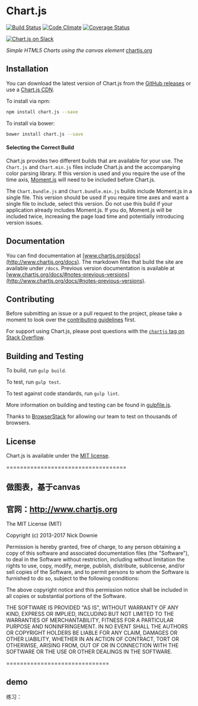 # Chart.js

[![Build Status](https://travis-ci.org/chartjs/Chart.js.svg?branch=master)](https://travis-ci.org/chartjs/Chart.js) [![Code Climate](https://codeclimate.com/github/nnnick/Chart.js/badges/gpa.svg)](https://codeclimate.com/github/nnnick/Chart.js) [![Coverage Status](https://coveralls.io/repos/github/chartjs/Chart.js/badge.svg?branch=master)](https://coveralls.io/github/chartjs/Chart.js?branch=master)

[![Chart.js on Slack](https://img.shields.io/badge/slack-Chart.js-blue.svg)](https://chart-js-automation.herokuapp.com/)

*Simple HTML5 Charts using the canvas element* [chartjs.org](http://www.chartjs.org)

## Installation

You can download the latest version of Chart.js from the [GitHub releases](https://github.com/chartjs/Chart.js/releases/latest) or use a [Chart.js CDN](https://cdnjs.com/libraries/Chart.js).

To install via npm:

```bash
npm install chart.js --save
```

To install via bower:
```bash
bower install chart.js --save
```

#### Selecting the Correct Build

Chart.js provides two different builds that are available for your use. The `Chart.js` and `Chart.min.js` files include Chart.js and the accompanying color parsing library. If this version is used and you require the use of the time axis, [Moment.js](http://momentjs.com/) will need to be included before Chart.js.

The `Chart.bundle.js` and `Chart.bundle.min.js` builds include Moment.js in a single file. This version should be used if you require time axes and want a single file to include, select this version. Do not use this build if your application already includes Moment.js. If you do, Moment.js will be included twice, increasing the page load time and potentially introducing version issues.

## Documentation

You can find documentation at [www.chartjs.org/docs](http://www.chartjs.org/docs). The markdown files that build the site are available under `/docs`. Previous version documentation is available at [www.chartjs.org/docs/#notes-previous-versions](http://www.chartjs.org/docs/#notes-previous-versions).

## Contributing

Before submitting an issue or a pull request to the project, please take a moment to look over the [contributing guidelines](https://github.com/chartjs/Chart.js/blob/master/CONTRIBUTING.md) first.

For support using Chart.js, please post questions with the [`chartjs` tag on Stack Overflow](http://stackoverflow.com/questions/tagged/chartjs).

## Building and Testing

To build, run `gulp build`.

To test, run `gulp test`.

To test against code standards, run `gulp lint`.

More information on building and testing can be found in [gulpfile.js](gulpfile.js).

Thanks to [BrowserStack](https://browserstack.com) for allowing our team to test on thousands of browsers.

## License

Chart.js is available under the [MIT license](http://opensource.org/licenses/MIT).

===================================
## 做图表，基于canvas
## 官网：http://www.chartjs.org


The MIT License (MIT)

Copyright (c) 2013-2017 Nick Downie

Permission is hereby granted, free of charge, to any person obtaining a copy of this software and associated documentation files (the "Software"), to deal in the Software without restriction, including without limitation the rights to use, copy, modify, merge, publish, distribute, sublicense, and/or sell copies of the Software, and to permit persons to whom the Software is furnished to do so, subject to the following conditions:

The above copyright notice and this permission notice shall be included in all copies or substantial portions of the Software.

THE SOFTWARE IS PROVIDED "AS IS", WITHOUT WARRANTY OF ANY KIND, EXPRESS OR IMPLIED, INCLUDING BUT NOT LIMITED TO THE WARRANTIES OF MERCHANTABILITY, FITNESS FOR A PARTICULAR PURPOSE AND NONINFRINGEMENT. IN NO EVENT SHALL THE AUTHORS OR COPYRIGHT HOLDERS BE LIABLE FOR ANY CLAIM, DAMAGES OR OTHER LIABILITY, WHETHER IN AN ACTION OF CONTRACT, TORT OR OTHERWISE, ARISING FROM, OUT OF OR IN CONNECTION WITH THE SOFTWARE OR THE USE OR OTHER DEALINGS IN THE SOFTWARE.


==============================
## demo
练习：
		<canvas id="cvs"></canvas>
		<script src="Chart.min.js" type="text/javascript" charset="utf-8"></script>
		<script type="text/javascript">
			var ctx = cvs.getContext('2d')
//			var ctx = document.getElementById("cvs");  和上面等效，但只能用于chart中
			var myChart = new Chart(ctx, {
				type: 'radar',   数据的展现形式，更多见githup
				data: {
					labels: ["Red", "Blue", "Yellow", "Green", "Purple", "Orange"],
					datasets: [{
						label: '# of Votes',
						data: [12, 19, 3, 5, 2, 3],
						backgroundColor: [
							'rgba(255, 99, 132, 0.2)',
							'rgba(54, 162, 235, 0.2)',
							'rgba(255, 206, 86, 0.2)',
							'rgba(75, 192, 192, 0.2)',
							'rgba(153, 102, 255, 0.2)',
							'rgba(255, 159, 64, 0.2)'
						],
						borderColor: [
							'rgba(255,99,132,1)',
							'rgba(54, 162, 235, 1)',
							'rgba(255, 206, 86, 1)',
							'rgba(75, 192, 192, 1)',
							'rgba(153, 102, 255, 1)',
							'rgba(255, 159, 64, 1)'
						],
						borderWidth: 1
					}]
				},
				options: {
					scales: {
						yAxes: [{ticks: {beginAtZero: true}}]  
// beginAtZero ：
true：是y轴从0开始
false：默认值，从指定数据开始，不一定为0
					}
				}
			});	</script>
			
			






